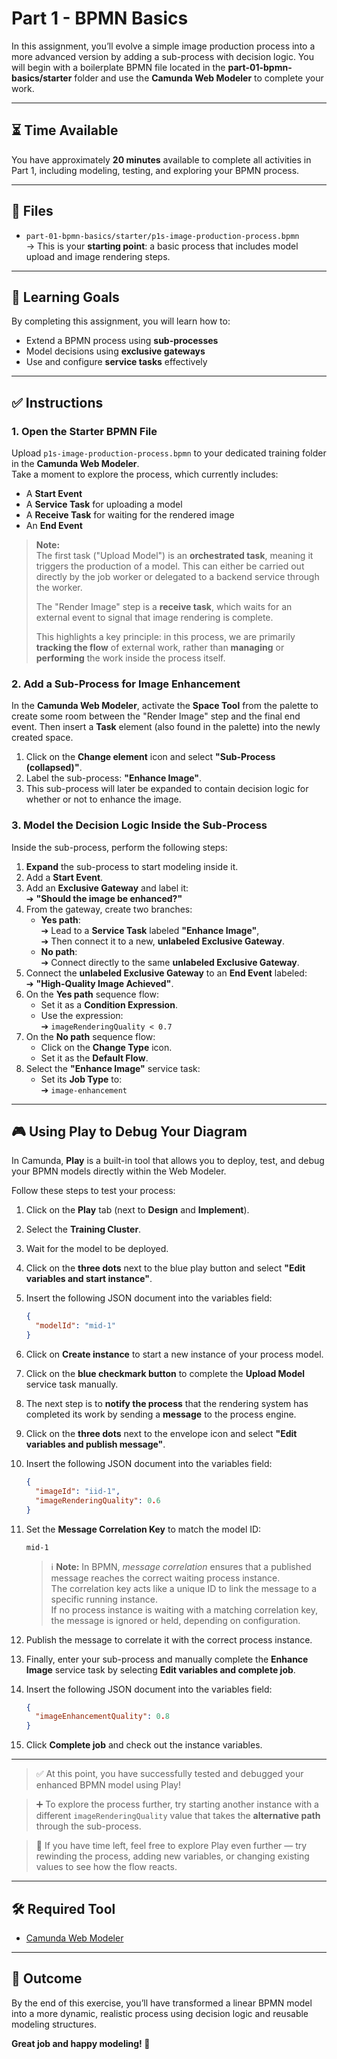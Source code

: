 # Part 1 - BPMN Basics

In this assignment, you’ll evolve a simple image production process into a more advanced version by adding a sub-process with decision logic. You will begin with a boilerplate BPMN file located in the **part-01-bpmn-basics/starter** folder and use the **Camunda Web Modeler** to complete your work.

---

## ⏳ Time Available

You have approximately **20 minutes** available to complete all activities in Part 1, including modeling, testing, and exploring your BPMN process.

---

## 📁 Files

- `part-01-bpmn-basics/starter/p1s-image-production-process.bpmn`  
  → This is your **starting point**: a basic process that includes model upload and image rendering steps.

---

## 🎯 Learning Goals

By completing this assignment, you will learn how to:

- Extend a BPMN process using **sub-processes**
- Model decisions using **exclusive gateways**
- Use and configure **service tasks** effectively

---

## ✅ Instructions

### 1. Open the Starter BPMN File

Upload `p1s-image-production-process.bpmn` to your dedicated training folder in the **Camunda Web Modeler**.  
Take a moment to explore the process, which currently includes:

- A **Start Event**
- A **Service Task** for uploading a model
- A **Receive Task** for waiting for the rendered image
- An **End Event**

> **Note:**  
> The first task ("Upload Model") is an **orchestrated task**, meaning it triggers the production of a model. This can either be carried out directly by the job worker or delegated to a backend service through the worker.  
>  
> The "Render Image" step is a **receive task**, which waits for an external event to signal that image rendering is complete.  
>  
> This highlights a key principle: in this process, we are primarily **tracking the flow** of external work, rather than **managing** or **performing** the work inside the process itself.

### 2. Add a Sub-Process for Image Enhancement

In the **Camunda Web Modeler**, activate the **Space Tool** from the palette to create some room between the "Render Image" step and the final end event. Then insert a **Task** element (also found in the palette) into the newly created space.

1. Click on the **Change element** icon and select **"Sub-Process (collapsed)"**.
2. Label the sub-process: **"Enhance Image"**.
3. This sub-process will later be expanded to contain decision logic for whether or not to enhance the image.

### 3. Model the Decision Logic Inside the Sub-Process

Inside the sub-process, perform the following steps:

1. **Expand** the sub-process to start modeling inside it.
2. Add a **Start Event**.
3. Add an **Exclusive Gateway** and label it:  
   ➔ **"Should the image be enhanced?"**
4. From the gateway, create two branches:
   - **Yes path**:  
     ➔ Lead to a **Service Task** labeled **"Enhance Image"**,  
     ➔ Then connect it to a new, **unlabeled Exclusive Gateway**.
   - **No path**:  
     ➔ Connect directly to the same **unlabeled Exclusive Gateway**.
5. Connect the **unlabeled Exclusive Gateway** to an **End Event** labeled:  
   ➔ **"High-Quality Image Achieved"**.
6. On the **Yes path** sequence flow:
   - Set it as a **Condition Expression**.
   - Use the expression:  
     ➔ `imageRenderingQuality < 0.7`
7. On the **No path** sequence flow:
   - Click on the **Change Type** icon.
   - Set it as the **Default Flow**.
8. Select the **"Enhance Image"** service task:
   - Set its **Job Type** to:  
     ➔ `image-enhancement`
     
---

## 🎮 Using Play to Debug Your Diagram

In Camunda, **Play** is a built-in tool that allows you to deploy, test, and debug your BPMN models directly within the Web Modeler.

Follow these steps to test your process:

1. Click on the **Play** tab (next to **Design** and **Implement**).
2. Select the **Training Cluster**.
3. Wait for the model to be deployed.
4. Click on the **three dots** next to the blue play button and select **"Edit variables and start instance"**.
5. Insert the following JSON document into the variables field:
    ```json
    {
      "modelId": "mid-1"
    }
    ```
6. Click on **Create instance** to start a new instance of your process model.
7. Click on the **blue checkmark button** to complete the **Upload Model** service task manually.
8. The next step is to **notify the process** that the rendering system has completed its work by sending a **message** to the process engine.
9. Click on the **three dots** next to the envelope icon and select **"Edit variables and publish message"**.
10. Insert the following JSON document into the variables field:
    ```json
    {
      "imageId": "iid-1",
      "imageRenderingQuality": 0.6
    }
    ```
11. Set the **Message Correlation Key** to match the model ID:
    ```
    mid-1
    ```

    > ℹ️ **Note:** In BPMN, *message correlation* ensures that a published message reaches the correct waiting process instance.  
    > The correlation key acts like a unique ID to link the message to a specific running instance.  
    > If no process instance is waiting with a matching correlation key, the message is ignored or held, depending on configuration.

12. Publish the message to correlate it with the correct process instance.
13. Finally, enter your sub-process and manually complete the **Enhance Image** service task by selecting **Edit variables and complete job**.
14. Insert the following JSON document into the variables field:
    ```json
    {
      "imageEnhancementQuality": 0.8
    }
    ```
15. Click **Complete job** and check out the instance variables.
---

> ✅ At this point, you have successfully tested and debugged your enhanced BPMN model using Play!  

> ➕ To explore the process further, try starting another instance with a different `imageRenderingQuality` value that takes the **alternative path** through the sub-process.

> 🎯 If you have time left, feel free to explore Play even further — try rewinding the process, adding new variables, or changing existing values to see how the flow reacts.

---

## 🛠 Required Tool

- [Camunda Web Modeler](https://camunda.com/download/modeler/)

---

## 🏁 Outcome

By the end of this exercise, you’ll have transformed a linear BPMN model into a more dynamic, realistic process using decision logic and reusable modeling structures.

**Great job and happy modeling! 🎉**